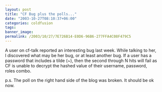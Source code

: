 ```yaml
---
layout: post
title: "CF Bug plus the polls..."
date: "2003-10-27T08:10:37+06:00"
categories: coldfusion 
tags: 
banner_image: 
permalink: /2003/10/27/7E726B14-E0D6-96B6-277FFA4C08F479C5
---
```


A user on cf-talk reported an interesting bug last week. While talking to her, I discovered what may be her bug, or at least another bug. If a user has a password that includes a tilde (~), then the second through N hits will fail as CF is unable to decrypt the hashed value of their username, password, roles combo. 

p.s. The poll on the right hand side of the blog was broken. It should be ok now.